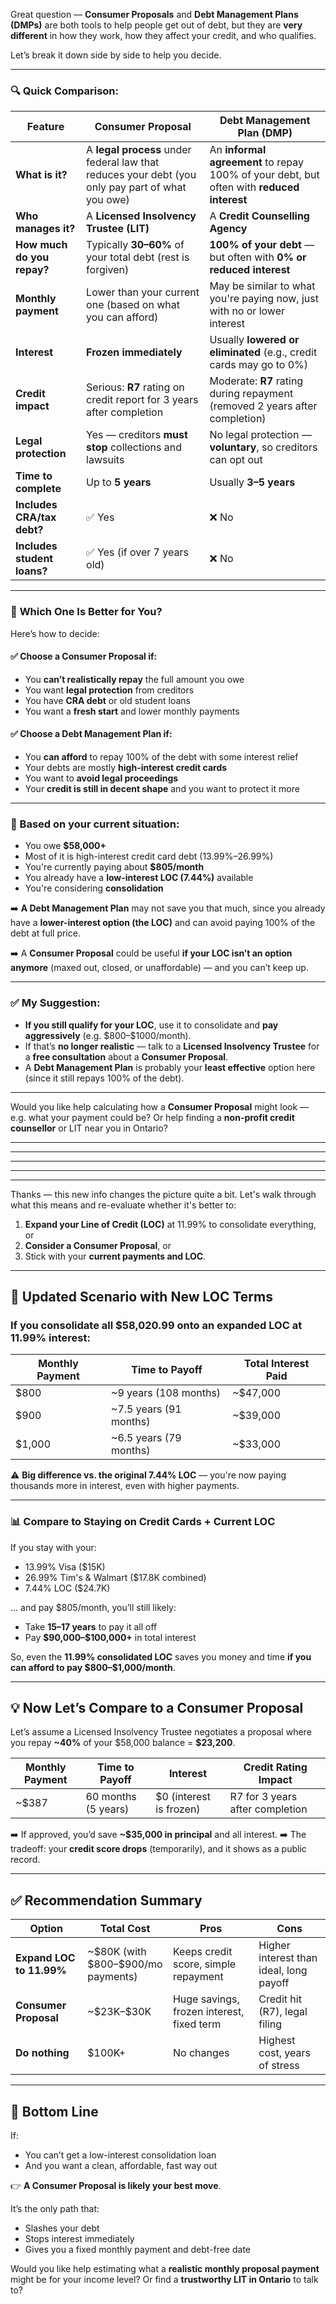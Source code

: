 Great question — **Consumer Proposals** and **Debt Management Plans (DMPs)** are both tools to help people get out of debt, but they are **very different** in how they work, how they affect your credit, and who qualifies.

Let’s break it down side by side to help you decide.

---

### 🔍 **Quick Comparison:**

| Feature                     | **Consumer Proposal**                                                                            | **Debt Management Plan (DMP)**                                                            |
| --------------------------- | ------------------------------------------------------------------------------------------------ | ----------------------------------------------------------------------------------------- |
| **What is it?**             | A **legal process** under federal law that reduces your debt (you only pay part of what you owe) | An **informal agreement** to repay 100% of your debt, but often with **reduced interest** |
| **Who manages it?**         | A **Licensed Insolvency Trustee (LIT)**                                                          | A **Credit Counselling Agency**                                                           |
| **How much do you repay?**  | Typically **30–60%** of your total debt (rest is forgiven)                                       | **100% of your debt** — but often with **0% or reduced interest**                         |
| **Monthly payment**         | Lower than your current one (based on what you can afford)                                       | May be similar to what you're paying now, just with no or lower interest                  |
| **Interest**                | **Frozen immediately**                                                                           | Usually **lowered or eliminated** (e.g., credit cards may go to 0%)                       |
| **Credit impact**           | Serious: **R7** rating on credit report for 3 years after completion                             | Moderate: **R7** rating during repayment (removed 2 years after completion)               |
| **Legal protection**        | Yes — creditors **must stop** collections and lawsuits                                           | No legal protection — **voluntary**, so creditors can opt out                             |
| **Time to complete**        | Up to **5 years**                                                                                | Usually **3–5 years**                                                                     |
| **Includes CRA/tax debt?**  | ✅ Yes                                                                                            | ❌ No                                                                                      |
| **Includes student loans?** | ✅ Yes (if over 7 years old)                                                                      | ❌ No                                                                                      |

---

### 🤔 **Which One Is Better for You?**

Here’s how to decide:

#### ✅ **Choose a Consumer Proposal if:**

* You **can’t realistically repay** the full amount you owe
* You want **legal protection** from creditors
* You have **CRA debt** or old student loans
* You want a **fresh start** and lower monthly payments

#### ✅ **Choose a Debt Management Plan if:**

* You **can afford** to repay 100% of the debt with some interest relief
* Your debts are mostly **high-interest credit cards**
* You want to **avoid legal proceedings**
* Your **credit is still in decent shape** and you want to protect it more

---

### 🧠 Based on **your current situation**:

* You owe **\$58,000+**
* Most of it is high-interest credit card debt (13.99%–26.99%)
* You're currently paying about **\$805/month**
* You already have a **low-interest LOC (7.44%)** available
* You're considering **consolidation**

➡️ **A Debt Management Plan** may not save you that much, since you already have a **lower-interest option (the LOC)** and can avoid paying 100% of the debt at full price.

➡️ A **Consumer Proposal** could be useful **if your LOC isn’t an option anymore** (maxed out, closed, or unaffordable) — and you can’t keep up.

---

### ✅ My Suggestion:

* **If you still qualify for your LOC**, use it to consolidate and **pay aggressively** (e.g. \$800–\$1000/month).
* If that’s **no longer realistic** — talk to a **Licensed Insolvency Trustee** for a **free consultation** about a **Consumer Proposal**.
* A **Debt Management Plan** is probably your **least effective** option here (since it still repays 100% of the debt).

---

Would you like help calculating how a **Consumer Proposal** might look — e.g. what your payment could be? Or help finding a **non-profit credit counsellor** or LIT near you in Ontario?
  
  
  
  
  
-----  
-----  
-----  
-----  
-----  

Thanks — this new info changes the picture quite a bit. Let's walk through what this means and re-evaluate whether it's better to:

1. **Expand your Line of Credit (LOC)** at 11.99% to consolidate everything, or
2. **Consider a Consumer Proposal**, or
3. Stick with your **current payments and LOC**.

---

## 🔁 **Updated Scenario with New LOC Terms**

### If you consolidate **all \$58,020.99** onto an expanded LOC at **11.99% interest**:

| Monthly Payment | Time to Payoff          | Total Interest Paid |
| --------------- | ----------------------- | ------------------- |
| \$800           | \~9 years (108 months)  | \~\$47,000          |
| \$900           | \~7.5 years (91 months) | \~\$39,000          |
| \$1,000         | \~6.5 years (79 months) | \~\$33,000          |

⚠️ **Big difference vs. the original 7.44% LOC** — you're now paying thousands more in interest, even with higher payments.

---

### 📊 **Compare to Staying on Credit Cards + Current LOC**

If you stay with your:

* 13.99% Visa (\$15K)
* 26.99% Tim's & Walmart (\$17.8K combined)
* 7.44% LOC (\$24.7K)

... and pay \$805/month, you’ll still likely:

* Take **15–17 years** to pay it all off
* Pay **\$90,000–\$100,000+** in total interest

So, even the **11.99% consolidated LOC** saves you money and time **if you can afford to pay \$800–\$1,000/month**.

---

## 💡 **Now Let’s Compare to a Consumer Proposal**

Let’s assume a Licensed Insolvency Trustee negotiates a proposal where you repay **\~40%** of your \$58,000 balance = **\$23,200**.

| Monthly Payment | Time to Payoff      | Interest                 | Credit Rating Impact            |
| --------------- | ------------------- | ------------------------ | ------------------------------- |
| \~\$387         | 60 months (5 years) | \$0 (interest is frozen) | R7 for 3 years after completion |

➡️ If approved, you’d save **\~\$35,000 in principal** and all interest.
➡️ The tradeoff: your **credit score drops** (temporarily), and it shows as a public record.

---

## ✅ Recommendation Summary

| Option                   | Total Cost                             | Pros                                      | Cons                                    |
| ------------------------ | -------------------------------------- | ----------------------------------------- | --------------------------------------- |
| **Expand LOC to 11.99%** | \~\$80K (with \$800–\$900/mo payments) | Keeps credit score, simple repayment      | Higher interest than ideal, long payoff |
| **Consumer Proposal**    | \~\$23K–\$30K                          | Huge savings, frozen interest, fixed term | Credit hit (R7), legal filing           |
| **Do nothing**           | \$100K+                                | No changes                                | Highest cost, years of stress           |

---

## 🧠 Bottom Line

If:

* You can’t get a low-interest consolidation loan
* And you want a clean, affordable, fast way out

👉 **A Consumer Proposal is likely your best move**.

It’s the only path that:

* Slashes your debt
* Stops interest immediately
* Gives you a fixed monthly payment and debt-free date

Would you like help estimating what a **realistic monthly proposal payment** might be for your income level? Or find a **trustworthy LIT in Ontario** to talk to?
